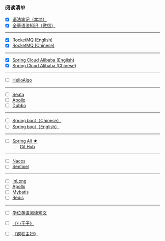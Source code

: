 ### 阅读清单

- [x] [语法笔记（本地）](/Users/xrz/Desktop/English/EnglishStudyNotes.md)
- [x] [全量语法知识（微信）](https://www.kogrammar.com/learn/%E5%90%8D%E8%AF%8D_%E5%90%8D%E8%AF%8D%E7%9A%84%E6%95%B0/)

---

- [x] [RocketMQ (English)](https://rocketmq.apache.org/docs/4.x/)
- [x] [RocketMQ (Chinese)](https://rocketmq.apache.org/zh/docs/4.x/)
---
- [x] [Spring Cloud Alibaba (English)](https://sca.aliyun.com/en-us/docs/2022.0.0.0/overview/what-is-sca/)
- [x] [Spring Cloud Alibaba (Chinese)](https://sca.aliyun.com/zh-cn/docs/2022.0.0.0/overview/what-is-sca/)
---

- [ ] [HelloAlgo](https://www.hello-algo.com/chapter_introduction/)

---

- [ ] [Seata](https://seata.io/zh-cn/docs/overview/what-is-seata)
- [ ] [Apollo](https://www.apolloconfig.com/#/en/design/apollo-introduction)
- [ ] [Dubbo](https://cn.dubbo.apache.org/en/overview/)

---
- [ ] [Spring boot（Chinese）](https://springdoc.cn/spring-boot/documentation.html#documentation)
- [ ] [Spring boot（English）](https://docs.spring.io/spring-boot/docs/3.2.0-SNAPSHOT/reference/html/documentation.html#documentation)

---

- [ ] [Spring All ★](https://www.jcohy.com/projects/spring-framework#learn)
  - [ ] [Git Hub](https://github.com/jcohy/jcohy-docs)

---

- [ ] [Nacos](https://nacos.io/zh-cn/docs/v2/what-is-nacos.html)
- [ ] [Sentinel](https://sentinelguard.io/zh-cn/docs/introduction.html)

---

- [ ] [InLong](https://inlong.apache.org/docs/next/introduction/)
- [ ] [Apollo](https://www.apolloconfig.com/#/en/README)
- [ ] [Mybatis](https://mybatis.org/mybatis-3/index.html)
- [ ] [Redis](https://redis.io/docs/about/)

---

- [ ] [学位英语阅读短文](English/Reading/English.pdf)
- [ ] [《小王子》](https://www.bilibili.com/video/BV1H64y1f73s?p=2&vd_source=201e659a1198f26ce165fcaad0d7ddb1)
- [ ] [《疯狂主妇》](https://www.91mjtv.com/meiju/juewangzhufudiyiji/1-1.html)


